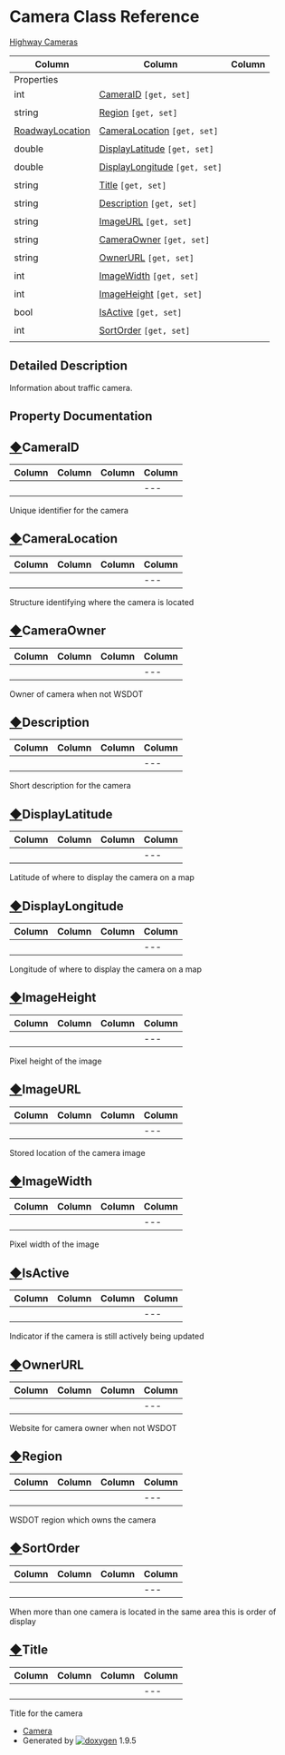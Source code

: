 # Camera Class Reference

[Highway Cameras](group___highway_cameras.html)

| Column | Column | Column |
| --- | --- | --- |
 | Properties |  | 
 | int | [CameraID](class_camera.html#a90e5c2d4c2b8ed913d0d6398cdb207a5) `[get, set]` | 
 |  |  | 
 | string | [Region](class_camera.html#a7750604df47c1f71ee0fa3811fdea1a3) `[get, set]` | 
 |  |  | 
 | [RoadwayLocation](class_roadway_location.html) | [CameraLocation](class_camera.html#a747ebd7b5ec5fab9ed255e7d1651a901) `[get, set]` | 
 |  |  | 
 | double | [DisplayLatitude](class_camera.html#a7f15d9efb20d6e729f1383f14793e1a2) `[get, set]` | 
 |  |  | 
 | double | [DisplayLongitude](class_camera.html#ad232f98cb41c73e4e851efec9844ca85) `[get, set]` | 
 |  |  | 
 | string | [Title](class_camera.html#a81418cdda6b99f8fee3e070a8a83bc38) `[get, set]` | 
 |  |  | 
 | string | [Description](class_camera.html#a2ed51ae12e93e9753a87f1b692962089) `[get, set]` | 
 |  |  | 
 | string | [ImageURL](class_camera.html#a06f14dcec9351af42fdc8017b0ab23c6) `[get, set]` | 
 |  |  | 
 | string | [CameraOwner](class_camera.html#ac70f779179bf718b4f6a6a9c9dcf91cf) `[get, set]` | 
 |  |  | 
 | string | [OwnerURL](class_camera.html#a1b542e4baef06afa2952e250e7fbe163) `[get, set]` | 
 |  |  | 
 | int | [ImageWidth](class_camera.html#adda9aeb169b256e1ea6c7538e0c2f2d1) `[get, set]` | 
 |  |  | 
 | int | [ImageHeight](class_camera.html#a3d42eca518fff3d073d6d4880696317e) `[get, set]` | 
 |  |  | 
 | bool | [IsActive](class_camera.html#a98b6a6969e7a74ce9079a5e7b8f0f00f) `[get, set]` | 
 |  |  | 
 | int | [SortOrder](class_camera.html#aa696efeffbe12dd5dd65b606043f7fc9) `[get, set]` | 
 |  |  | 


## Detailed Description

Information about traffic camera.

## Property Documentation

## [◆](#a90e5c2d4c2b8ed913d0d6398cdb207a5)CameraID

| Column | Column | Column | Column |
| --- | --- | --- | --- |
 |  |  |  | --- |  | int Camera.CameraID |  | getset | 


Unique identifier for the camera

## [◆](#a747ebd7b5ec5fab9ed255e7d1651a901)CameraLocation

| Column | Column | Column | Column |
| --- | --- | --- | --- |
 |  |  |  | --- |  | [RoadwayLocation](class_roadway_location.html) Camera.CameraLocation |  | getset | 


Structure identifying where the camera is located

## [◆](#ac70f779179bf718b4f6a6a9c9dcf91cf)CameraOwner

| Column | Column | Column | Column |
| --- | --- | --- | --- |
 |  |  |  | --- |  | string Camera.CameraOwner |  | getset | 


Owner of camera when not WSDOT

## [◆](#a2ed51ae12e93e9753a87f1b692962089)Description

| Column | Column | Column | Column |
| --- | --- | --- | --- |
 |  |  |  | --- |  | string Camera.Description |  | getset | 


Short description for the camera

## [◆](#a7f15d9efb20d6e729f1383f14793e1a2)DisplayLatitude

| Column | Column | Column | Column |
| --- | --- | --- | --- |
 |  |  |  | --- |  | double Camera.DisplayLatitude |  | getset | 


Latitude of where to display the camera on a map

## [◆](#ad232f98cb41c73e4e851efec9844ca85)DisplayLongitude

| Column | Column | Column | Column |
| --- | --- | --- | --- |
 |  |  |  | --- |  | double Camera.DisplayLongitude |  | getset | 


Longitude of where to display the camera on a map

## [◆](#a3d42eca518fff3d073d6d4880696317e)ImageHeight

| Column | Column | Column | Column |
| --- | --- | --- | --- |
 |  |  |  | --- |  | int Camera.ImageHeight |  | getset | 


Pixel height of the image

## [◆](#a06f14dcec9351af42fdc8017b0ab23c6)ImageURL

| Column | Column | Column | Column |
| --- | --- | --- | --- |
 |  |  |  | --- |  | string Camera.ImageURL |  | getset | 


Stored location of the camera image

## [◆](#adda9aeb169b256e1ea6c7538e0c2f2d1)ImageWidth

| Column | Column | Column | Column |
| --- | --- | --- | --- |
 |  |  |  | --- |  | int Camera.ImageWidth |  | getset | 


Pixel width of the image

## [◆](#a98b6a6969e7a74ce9079a5e7b8f0f00f)IsActive

| Column | Column | Column | Column |
| --- | --- | --- | --- |
 |  |  |  | --- |  | bool Camera.IsActive |  | getset | 


Indicator if the camera is still actively being updated

## [◆](#a1b542e4baef06afa2952e250e7fbe163)OwnerURL

| Column | Column | Column | Column |
| --- | --- | --- | --- |
 |  |  |  | --- |  | string Camera.OwnerURL |  | getset | 


Website for camera owner when not WSDOT

## [◆](#a7750604df47c1f71ee0fa3811fdea1a3)Region

| Column | Column | Column | Column |
| --- | --- | --- | --- |
 |  |  |  | --- |  | string Camera.Region |  | getset | 


WSDOT region which owns the camera

## [◆](#aa696efeffbe12dd5dd65b606043f7fc9)SortOrder

| Column | Column | Column | Column |
| --- | --- | --- | --- |
 |  |  |  | --- |  | int Camera.SortOrder |  | getset | 


When more than one camera is located in the same area this is order of display

## [◆](#a81418cdda6b99f8fee3e070a8a83bc38)Title

| Column | Column | Column | Column |
| --- | --- | --- | --- |
 |  |  |  | --- |  | string Camera.Title |  | getset | 


Title for the camera

* [Camera](class_camera.html)
* Generated by [![doxygen](doxygen.svg)](https://www.doxygen.org/index.html) 1.9.5

